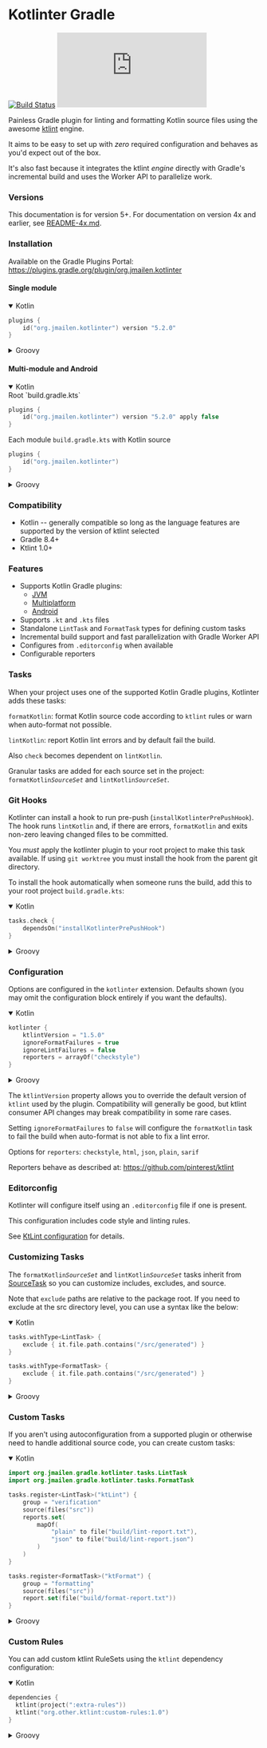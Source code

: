 # Kotlinter Gradle

[![Build Status](https://github.com/jeremymailen/kotlinter-gradle/workflows/Build%20Project/badge.svg)](https://github.com/jeremymailen/kotlinter-gradle/actions)
[![Latest Version](https://img.shields.io/maven-metadata/v/https/plugins.gradle.org/m2/org/jmailen/gradle/kotlinter-gradle/maven-metadata.xml?label=gradle)](https://plugins.gradle.org/plugin/org.jmailen.kotlinter)

Painless Gradle plugin for linting and formatting Kotlin source files using the awesome [ktlint](https://ktlint.github.io) engine.

It aims to be easy to set up with _zero_ required configuration and behaves as you'd expect out of the box.

It's also fast because it integrates the ktlint _engine_ directly with Gradle's incremental build and uses the Worker API to parallelize work.

### Versions

This documentation is for version 5+.
For documentation on version 4x and earlier, see [README-4x.md](README-4x.md).

### Installation

Available on the Gradle Plugins Portal: https://plugins.gradle.org/plugin/org.jmailen.kotlinter

#### Single module

<details open>
<summary>Kotlin</summary>

```kotlin
plugins {
    id("org.jmailen.kotlinter") version "5.2.0"
}
```

</details>

<details>
<summary>Groovy</summary>

```groovy
plugins {
    id "org.jmailen.kotlinter" version "5.2.0"
}
```

</details>

#### Multi-module and Android

<details open>
<summary>Kotlin</summary>
Root `build.gradle.kts`

```kotlin
plugins {
    id("org.jmailen.kotlinter") version "5.2.0" apply false
}
```

Each module `build.gradle.kts` with Kotlin source

```kotlin
plugins {
    id("org.jmailen.kotlinter")
}
```

</details>

<details>
<summary>Groovy</summary>
Root `build.gradle`

```groovy
plugins {
    id 'org.jmailen.kotlinter' version "5.2.0" apply false
}
```

Each module `build.gradle` with Kotlin source

```groovy
plugins {
    id 'org.jmailen.kotlinter'
}
```

</details>

### Compatibility

- Kotlin -- generally compatible so long as the language features are supported by the version of ktlint selected
- Gradle 8.4+
- Ktlint 1.0+

### Features

- Supports Kotlin Gradle plugins:
  - [JVM](https://plugins.gradle.org/plugin/org.jetbrains.kotlin.jvm)
  - [Multiplatform](https://plugins.gradle.org/plugin/org.jetbrains.kotlin.multiplatform)
  - [Android](https://plugins.gradle.org/plugin/org.jetbrains.kotlin.android)
- Supports `.kt` and `.kts` files
- Standalone `LintTask` and `FormatTask` types for defining custom tasks
- Incremental build support and fast parallelization with Gradle Worker API
- Configures from `.editorconfig` when available
- Configurable reporters

### Tasks

When your project uses one of the supported Kotlin Gradle plugins, Kotlinter adds these tasks:

`formatKotlin`: format Kotlin source code according to `ktlint` rules or warn when auto-format not possible.

`lintKotlin`: report Kotlin lint errors and by default fail the build.

Also `check` becomes dependent on `lintKotlin`.

Granular tasks are added for each source set in the project: `formatKotlin`*`SourceSet`* and `lintKotlin`*`SourceSet`*.

### Git Hooks

Kotlinter can install a hook to run pre-push (`installKotlinterPrePushHook`). The hook runs `lintKotlin` and, if there are errors, `formatKotlin` and exits non-zero leaving changed files to be committed.

You *must* apply the kotlinter plugin to your root project to make this task available. If using `git worktree` you must install the hook from the parent git directory.

To install the hook automatically when someone runs the build, add this to your root project `build.gradle.kts`:

<details open>
<summary>Kotlin</summary>

```kotlin
tasks.check {
    dependsOn("installKotlinterPrePushHook")
}
```

</details>

<details>
<summary>Groovy</summary>

```groovy
tasks.named('check') {
    dependsOn 'installKotlinterPrePushHook'
}
```

</details>


### Configuration
Options are configured in the `kotlinter` extension. Defaults shown (you may omit the configuration block entirely if you want the defaults).

<details open>
<summary>Kotlin</summary>

```kotlin
kotlinter {
    ktlintVersion = "1.5.0"
    ignoreFormatFailures = true
    ignoreLintFailures = false
    reporters = arrayOf("checkstyle")
}
```

</details>

<details>
<summary>Groovy</summary>

```groovy
kotlinter {
    ktlintVersion = "1.5.0"
    ignoreFormatFailures = true
    ignoreLintFailures = false
    reporters = ['checkstyle']
}
```

</details>

The `ktlintVersion` property allows you to override the default version of `ktlint` used by the plugin.
Compatibility will generally be good, but ktlint consumer API changes may break compatibility in some rare cases.

Setting `ignoreFormatFailures` to `false` will configure the `formatKotlin` task to fail the build when auto-format is not able to fix a lint error.

Options for `reporters`: `checkstyle`, `html`, `json`, `plain`, `sarif`

Reporters behave as described at: https://github.com/pinterest/ktlint

### Editorconfig

Kotlinter will configure itself using an `.editorconfig` file if one is present.

This configuration includes code style and linting rules.

See [KtLint configuration](https://pinterest.github.io/ktlint/latest/rules/configuration-ktlint/) for details.

### Customizing Tasks

The `formatKotlin`*`SourceSet`* and `lintKotlin`*`SourceSet`* tasks inherit from [SourceTask](https://docs.gradle.org/current/dsl/org.gradle.api.tasks.SourceTask.html)
so you can customize includes, excludes, and source.

Note that `exclude` paths are relative to the package root.
If you need to exclude at the src directory level, you can use a syntax like the below:

<details open>
<summary>Kotlin</summary>

```kotlin
tasks.withType<LintTask> {
    exclude { it.file.path.contains("/src/generated") }
}

tasks.withType<FormatTask> {
    exclude { it.file.path.contains("/src/generated") }
}
```

</details>

<details>
<summary>Groovy</summary>

```groovy
tasks.named("lintKotlinMain") {
  source = source - fileTree("$buildDir/generated")
}
```

</details>

### Custom Tasks

If you aren't using autoconfiguration from a supported plugin or otherwise need to handle additional source code, you can create custom tasks:

<details open>
<summary>Kotlin</summary>

```kotlin
import org.jmailen.gradle.kotlinter.tasks.LintTask
import org.jmailen.gradle.kotlinter.tasks.FormatTask

tasks.register<LintTask>("ktLint") {
    group = "verification"
    source(files("src"))
    reports.set(
        mapOf(
            "plain" to file("build/lint-report.txt"),
            "json" to file("build/lint-report.json")
        )
    )
}

tasks.register<FormatTask>("ktFormat") {
    group = "formatting"
    source(files("src"))
    report.set(file("build/format-report.txt"))
}
```

</details>

<details>
<summary>Groovy</summary>

```groovy
import org.jmailen.gradle.kotlinter.tasks.LintTask
import org.jmailen.gradle.kotlinter.tasks.FormatTask

tasks.register('ktLint', LintTask) {
    group 'verification'
    source files('src')
    reports = [
            'plain': file('build/lint-report.txt'),
            'json' : file('build/lint-report.json')
    ]
}


tasks.register('ktFormat', FormatTask) {
  group 'formatting'
  source files('src/test')
  report = file('build/format-report.txt')
}
```

</details>

### Custom Rules

You can add custom ktlint RuleSets using the `ktlint` dependency configuration:

<details open>
<summary>Kotlin</summary>

```kotlin
dependencies {
  ktlint(project(":extra-rules"))
  ktlint("org.other.ktlint:custom-rules:1.0")
}
```

</details>

<details>
<summary>Groovy</summary>

```groovy
dependencies {
  ktlint project(':extra-rules')
  ktlint 'org.other.ktlint:custom-rules:1.0'
}
```

</details>
